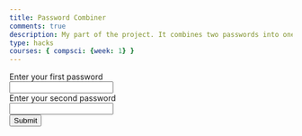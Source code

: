 ```yaml
---
title: Password Combiner
comments: true
description: My part of the project. It combines two passwords into one with logic gates
type: hacks
courses: { compsci: {week: 1} }
---
```


<form onsubmit="combinePasswords(event)">
    <label for="password1">Enter your first password</label><br>
    <input type="text" id="password1" name="password1"><br>
    <label for="password2">Enter your second password</label><br>
    <input type="text" id="password2" name="password2"><br>
    <input type="submit" value="Submit">
</form>
<p id="combined"></p>

<script>
    function combinePasswords(event) {
        event.preventDefault();
        var password1= document.getElementById("password1").value;
        var password2 = document.getElementById("password2").value;
        document.getElementById("combined").innerHTML = "Combined password: " + password1 + password2;
    }
</script>